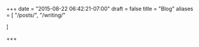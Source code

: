 +++
date = "2015-08-22 06:42:21-07:00"
draft = false
title = "Blog"
aliases = [
    "/posts/",
    "/writing/"
    
]

+++
